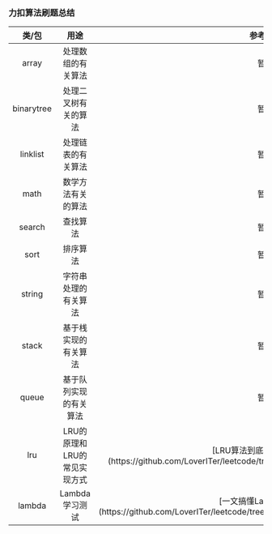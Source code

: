### 力扣算法刷题总结
<table style="
    min-width: 100%;
">
<thead style="
    min-width: 100%;
">
<tr>
<th align="center">类/包</th>
<th align="center">用途</th>
<th align="center">参考文档</th>
</tr>
</thead>
<tbody>
<tr>
<td align="center">array</td>
<td align="center">处理数组的有关算法</td>
<td align="center">暂无</td>
</tr>
<tr>
<td align="center">binarytree</td>
<td align="center">处理二叉树有关的算法</td>
<td align="center">暂无</td>
</tr>
<tr>
<td align="center">linklist</td>
<td align="center">处理链表的有关算法</td>
<td align="center">暂无</td>
</tr>
<tr>
<td align="center">math</td>
<td align="center">数学方法有关的算法</td>
<td align="center">暂无</td>
</tr>
<tr>
<td align="center">search</td>
<td align="center">查找算法</td>
<td align="center">暂无</td>
</tr>
<tr>
<td align="center">sort</td>
<td align="center">排序算法</td>
<td align="center">暂无</td>
</tr>
<tr>
<td align="center">string</td>
<td align="center">字符串处理的有关算法</td>
<td align="center">暂无</td>
</tr>
<tr>
<td align="center">stack</td>
<td align="center">基于桟实现的有关算法</td>
<td align="center">暂无</td>
</tr>
<tr>
<td align="center">queue</td>
<td align="center">基于队列实现的有关算法</td>
<td align="center">暂无</td>
</tr>
<tr>
<td align="center">lru</td>
<td align="center">LRU的原理和LRU的常见实现方式</td>
<td align="center">[LRU算法到底是怎么一回事?](https://github.com/LoverITer/leetcode/tree/master/src/main/java/lru/README.md)</td>
</tr>
<tr>
<td align="center">lambda</td>
<td align="center">Lambda学习测试</td>
<td align="center">[一文搞懂Lambda表达式](https://github.com/LoverITer/leetcode/tree/master/src/main/java/lambda/README.md)</td>
</tr>
</tbody>
</table>
